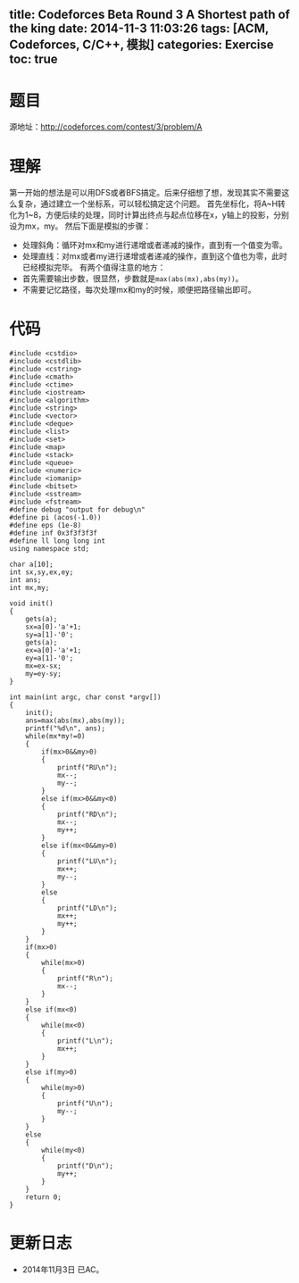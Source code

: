 title: Codeforces Beta Round 3 A Shortest path of the king
date: 2014-11-3 11:03:26
tags: [ACM, Codeforces, C/C++, 模拟]
categories: Exercise
toc: true
---
# 题目	
源地址：http://codeforces.com/contest/3/problem/A

# 理解
第一开始的想法是可以用DFS或者BFS搞定。后来仔细想了想，发现其实不需要这么复杂，通过建立一个坐标系，可以轻松搞定这个问题。
首先坐标化，将A~H转化为1~8，方便后续的处理，同时计算出终点与起点位移在x，y轴上的投影，分别设为mx，my。
然后下面是模拟的步骤：
- 处理斜角：循环对mx和my进行递增或者递减的操作，直到有一个值变为零。
- 处理直线：对mx或者my进行递增或者递减的操作，直到这个值也为零，此时已经模拟完毕。
有两个值得注意的地方：
- 首先需要输出步数，很显然，步数就是`max(abs(mx),abs(my))`。
- 不需要记忆路径，每次处理mx和my的时候，顺便把路径输出即可。

<!-- more -->

# 代码
```
#include <cstdio>
#include <cstdlib>
#include <cstring>
#include <cmath>
#include <ctime>
#include <iostream>
#include <algorithm>
#include <string>
#include <vector>
#include <deque>
#include <list>
#include <set>
#include <map>
#include <stack>
#include <queue>
#include <numeric>
#include <iomanip>
#include <bitset>
#include <sstream>
#include <fstream>
#define debug "output for debug\n"
#define pi (acos(-1.0))
#define eps (1e-8)
#define inf 0x3f3f3f3f
#define ll long long int
using namespace std;

char a[10];
int sx,sy,ex,ey;
int ans;
int mx,my;

void init()
{
    gets(a);
    sx=a[0]-'a'+1;
    sy=a[1]-'0';
    gets(a);
    ex=a[0]-'a'+1;
    ey=a[1]-'0';
    mx=ex-sx;
    my=ey-sy;
}

int main(int argc, char const *argv[])
{
    init();
    ans=max(abs(mx),abs(my));
    printf("%d\n", ans);
    while(mx*my!=0)
    {
        if(mx>0&&my>0)
        {
            printf("RU\n");
            mx--;
            my--;
        }
        else if(mx>0&&my<0)
        {
            printf("RD\n");
            mx--;
            my++;
        }
        else if(mx<0&&my>0)
        {
            printf("LU\n");
            mx++;
            my--;
        }
        else
        {
            printf("LD\n");
            mx++;
            my++;
        }
    }
    if(mx>0)
    {
        while(mx>0)
        {
            printf("R\n");
            mx--;
        }
    }
    else if(mx<0)
    {
        while(mx<0)
        {
            printf("L\n");
            mx++;
        }
    }
    else if(my>0)
    {
        while(my>0)
        {
            printf("U\n");
            my--;
        }
    }
    else
    {
        while(my<0)
        {
            printf("D\n");
            my++;
        }
    }
	return 0;
}
```

# 更新日志
- 2014年11月3日 已AC。